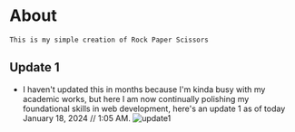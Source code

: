 # About
    This is my simple creation of Rock Paper Scissors

## Update 1
- I haven't updated this in months because I'm kinda busy with my academic works, but here I am now continually polishing my foundational skills in web development, here's an update 1 as of today January 18, 2024 // 1:05 AM.
![update1](https://github.com/Anthony-0801/rock-paper-scissors-game/assets/141275535/bd0ddbdd-9dfb-4caa-b3a5-61fec4e04604)
